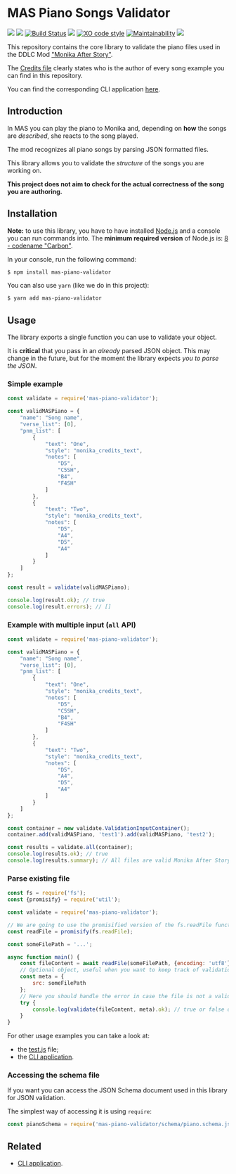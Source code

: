 # MAS Piano Songs Validator

![](https://img.shields.io/github/license/niktekusho/mas-piano-validator.svg) [![](https://img.shields.io/npm/v/mas-piano-validator.svg)](https://www.npmjs.com/package/mas-piano-validator) [![Build Status](https://travis-ci.org/niktekusho/mas-piano-validator.svg?branch=master)](https://travis-ci.org/niktekusho/mas-piano-validator) [![](https://img.shields.io/node/v/mas-piano-validator.svg)](https://www.npmjs.com/package/mas-piano-validator) [![XO code style](https://img.shields.io/badge/code_style-XO-5ed9c7.svg)](https://github.com/sindresorhus/xo) [![Maintainability](https://api.codeclimate.com/v1/badges/744538fb7227c1a86bea/maintainability)](https://codeclimate.com/github/niktekusho/mas-piano-validator/maintainability) [![](https://img.shields.io/bundlephobia/minzip/mas-piano-validator.svg)](https://bundlephobia.com/result?p=mas-piano-validator)

This repository contains the core library to validate the piano files used in the DDLC Mod ["Monika After Story"](https://github.com/Monika-After-Story/MonikaModDev).

The [Credits file](./CREDITS.md) clearly states who is the author of every song example you can find in this repository.

You can find the corresponding CLI application [here](https://github.com/niktekusho/mas-piano-validator-cli).

## Introduction

In MAS you can play the piano to Monika and, depending on **how** the songs are *described*, she reacts to the song played.

The mod recognizes all piano songs by parsing JSON formatted files.

This library allows you to validate the *structure* of the songs you are working on.

**This project does not aim to check for the actual correctness of the song you are authoring.** 

## Installation

**Note:** to use this library, you have to have installed [Node.js](https://nodejs.org/) and a console you can run commands into. The **minimum required version** of Node.js is: [8 - codename "Carbon"](https://github.com/nodejs/Release#release-schedule).

In your console, run the following command:

```sh
$ npm install mas-piano-validator
```

You can also use `yarn` (like we do in this project):

```sh
$ yarn add mas-piano-validator
```

## Usage

The library exports a single function you can use to validate your object.

It is **critical** that you pass in an *already* parsed JSON object. This may change in the future, but for the moment the library expects *you to parse the JSON*.

### Simple example

```js
const validate = require('mas-piano-validator');

const validMASPiano = {
    "name": "Song name",
    "verse_list": [0],
    "pnm_list": [
        {
            "text": "One",
            "style": "monika_credits_text",
            "notes": [
                "D5",
                "C5SH",
                "B4",
                "F4SH"
            ]
        },
        {
            "text": "Two",
            "style": "monika_credits_text",
            "notes": [
                "D5",
                "A4",
                "D5",
                "A4"
            ]
        }
    ]
};

const result = validate(validMASPiano);

console.log(result.ok); // true
console.log(result.errors); // []
```

### Example with multiple input (`all` API)

```js
const validate = require('mas-piano-validator');

const validMASPiano = {
	"name": "Song name",
	"verse_list": [0],
	"pnm_list": [
		{
			"text": "One",
			"style": "monika_credits_text",
			"notes": [
				"D5",
				"C5SH",
				"B4",
				"F4SH"
			]
		},
		{
			"text": "Two",
			"style": "monika_credits_text",
			"notes": [
				"D5",
				"A4",
				"D5",
				"A4"
			]
		}
	]
};

const container = new validate.ValidationInputContainer();
container.add(validMASPiano, 'test1').add(validMASPiano, 'test2');

const results = validate.all(container);
console.log(results.ok); // true
console.log(results.summary); // All files are valid Monika After Story piano songs.
```

### Parse existing file

```js
const fs = require('fs');
const {promisify} = require('util');

const validate = require('mas-piano-validator'); 

// We are going to use the promisified version of the fs.readFile function 
const readFile = promisify(fs.readFile);

const someFilePath = '...';

async function main() {
    const fileContent = await readFile(someFilePath, {encoding: 'utf8'});
    // Optional object, useful when you want to keep track of validation results
    const meta = {
        src: someFilePath
    };
    // Here you should handle the error in case the file is not a valid JSON file
    try {
        console.log(validate(fileContent, meta).ok); // true or false depending on the file...
    }
}

```

For other usage examples you can take a look at:

-  the [test.js](./test.js) file;
-  the [CLI application](https://github.com/niktekusho/mas-piano-validator-cli).

### Accessing the schema file

If you want you can access the JSON Schema document used in this library for JSON validation.

The simplest way of accessing it is using `require`:

```js
const pianoSchema = require('mas-piano-validator/schema/piano.schema.json')
```

## Related

-   [CLI application](https://github.com/niktekusho/mas-piano-validator-cli).



